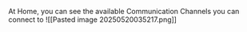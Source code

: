 At Home, you can see the available Communication Channels you can connect to
![[Pasted image 20250520035217.png]]